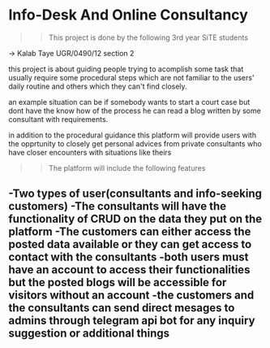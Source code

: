 # Info-Desk And Online Consultancy 


>>This project is done by the following 3rd year SiTE students
 
 -> Kalab Taye		UGR/0490/12	section 2
 
 
 
 

this project is about guiding people trying to acomplish some task that usually require some procedural steps which are not familiar to the users' daily routine and others which they can't find closely. 

an example situation can be if somebody wants to start a court case but dont have the know how of the process he can read a blog written by some consultant with requirements.

in addition to the procedural guidance this platform will provide users with the opprtunity to closely get personal advices from private consultants who have closer encounters with situations like theirs


>>The platform will include the following features

-Two types of user(consultants and info-seeking customers)
-The consultants will have the functionality of CRUD on the data they put on the platform
-The customers can either access the posted data available or they can get access to contact with the consultants
-both users must have an account to access their functionalities but the posted blogs will be accessible for visitors without an account
-the customers and the consultants can send direct mesages to admins through telegram api bot for any inquiry suggestion or additional things
-
 

